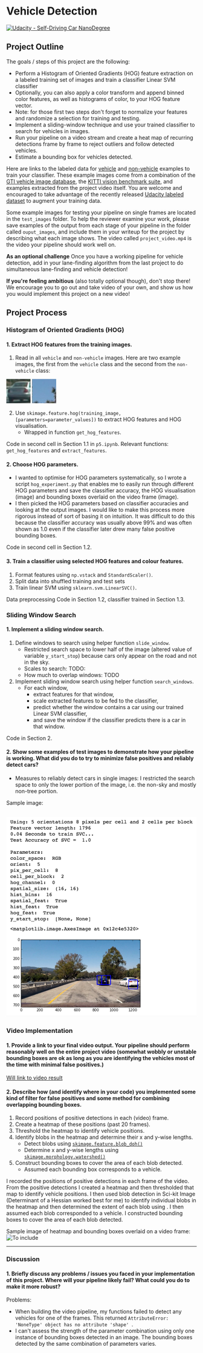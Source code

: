 # Vehicle Detection
[![Udacity - Self-Driving Car NanoDegree](https://s3.amazonaws.com/udacity-sdc/github/shield-carnd.svg)](http://www.udacity.com/drive)

## Project Outline
The goals / steps of this project are the following:

* Perform a Histogram of Oriented Gradients (HOG) feature extraction on a labeled training set of images and train a classifier Linear SVM classifier
* Optionally, you can also apply a color transform and append binned color features, as well as histograms of color, to your HOG feature vector. 
* Note: for those first two steps don't forget to normalize your features and randomize a selection for training and testing.
* Implement a sliding-window technique and use your trained classifier to search for vehicles in images.
* Run your pipeline on a video stream and create a heat map of recurring detections frame by frame to reject outliers and follow detected vehicles.
* Estimate a bounding box for vehicles detected.

Here are links to the labeled data for [vehicle](https://s3.amazonaws.com/udacity-sdc/Vehicle_Tracking/vehicles.zip) and [non-vehicle](https://s3.amazonaws.com/udacity-sdc/Vehicle_Tracking/non-vehicles.zip) examples to train your classifier.  These example images come from a combination of the [GTI vehicle image database](http://www.gti.ssr.upm.es/data/Vehicle_database.html), the [KITTI vision benchmark suite](http://www.cvlibs.net/datasets/kitti/), and examples extracted from the project video itself.   You are welcome and encouraged to take advantage of the recently released [Udacity labeled dataset](https://github.com/udacity/self-driving-car/tree/master/annotations) to augment your training data.  

Some example images for testing your pipeline on single frames are located in the `test_images` folder.  To help the reviewer examine your work, please save examples of the output from each stage of your pipeline in the folder called `ouput_images`, and include them in your writeup for the project by describing what each image shows.    The video called `project_video.mp4` is the video your pipeline should work well on.  

**As an optional challenge** Once you have a working pipeline for vehicle detection, add in your lane-finding algorithm from the last project to do simultaneous lane-finding and vehicle detection!

**If you're feeling ambitious** (also totally optional though), don't stop there!  We encourage you to go out and take video of your own, and show us how you would implement this project on a new video!


## Project Process
### Histogram of Oriented Gradients (HOG)

#### 1. Extract HOG features from the training images.


1. Read in all `vehicle` and `non-vehicle` images.
Here are two example images, the first from the `vehicle` class and the second from the `non-vehicle` class:

![Vehicle](./readme_images/vehicle-example9.png)
![Non-vehicle](./readme_images/non-vehicle-example1.png)

2. Use `skimage.feature.hog(training_image, [parameters=parameter_values])` to extract HOG features and HOG visualisation.
    * Wrapped in function `get_hog_features`.
    
Code in second cell in Section 1.1 in `p5.ipynb`. Relevant functions:  `get_hog_features` and `extract_features`.

#### 2. Choose HOG parameters.

* I wanted to optimise for HOG parameters systematically, so I wrote a script `hog_experiment.py` that enables me to easily run through different HOG parameters and save the classifier accuracy, the HOG visualisation (image) and bounding boxes overlaid on the video frame (image).
* I then picked the HOG parameters based on classifier accuracies and looking at the output images. I would like to make this process more rigorous instead of sort of basing it on intuition. It was difficult to do this because the classifier accuracy was usually above 99% and was often shown as 1.0 even if the classifier later drew many false positive bounding boxes.

Code in second cell in Section 1.2.

#### 3. Train a classifier using selected HOG features and colour features.

1. Format features using `np.vstack` and `StandardScaler()`.
2. Split data into shuffled training and test sets
3. Train linear SVM using `sklearn.svm.LinearSVC()`.

Data preprocessing Code in Section 1.2, classifier trained in Section 1.3.

### Sliding Window Search

#### 1. Implement a sliding window search.

1. Define windows to search using helper function `slide_window`.
    * Restricted search space to lower half of the image (altered value of variable `y_start_stop`) because cars only appear on the road and not in the sky.
    * Scales to search: TODO:
    * How much to overlap windows: TODO
2.  Implement sliding window search using helper function `search_windows`.
    * For each window, 
        * extract features for that window, 
        * scale extracted features to be fed to the classifier, 
        * predict whether the window contains a car using our trained Linear SVM classifier, 
        * and save the window if the classifier predicts there is a car in that window.

Code in Section 2.

#### 2. Show some examples of test images to demonstrate how your pipeline is working.  What did you do to try to minimize false positives and reliably detect cars?

* Measures to reliably detect cars in single images: I restricted the search space to only the lower portion of the image, i.e. the non-sky and mostly non-tree portion.

Sample image:

![Sample image of bounding boxes around classified windows](./readme_images/1.2.png)
---

### Video Implementation

#### 1. Provide a link to your final video output.  Your pipeline should perform reasonably well on the entire project video (somewhat wobbly or unstable bounding boxes are ok as long as you are identifying the vehicles most of the time with minimal false positives.)

[Will link to video result](project_video.mp4)


#### 2. Describe how (and identify where in your code) you implemented some kind of filter for false positives and some method for combining overlapping bounding boxes.

1. Record positions of positive detections in each (video) frame.
2. Create a heatmap of these positions (past 20 frames).
3. Threshold the heatmap to identify vehicle positions.
4. Identify blobs in the heatmap and determine their x and y-wise lengths.
    * Detect blobs using [`skimage.feature.blob_doh()`](http://scikit-image.org/docs/dev/auto_examples/plot_blob.html)
    * Determine x and y-wise lengths using [`skimage.morphology.watershed()`](http://scikit-image.org/docs/dev/auto_examples/plot_watershed.html)
5. Construct bounding boxes to cover the area of each blob detected.
    * Assumed each bounding box corresponds to a vehicle.

I recorded the positions of positive detections in each frame of the video.  From the positive detections I created a heatmap and then thresholded that map to identify vehicle positions.  I then used blob detection in Sci-kit Image (Determinant of a Hessian  worked best for me) to identify individual blobs in the heatmap and then determined the extent of each blob using . I then assumed each blob corresponded to a vehicle.  I constructed bounding boxes to cover the area of each blob detected.  

Sample image of heatmap and bounding boxes overlaid on a video frame:
![To include]()

---

### Discussion

#### 1. Briefly discuss any problems / issues you faced in your implementation of this project.  Where will your pipeline likely fail?  What could you do to make it more robust?

Problems:
* When building the video pipeline, my functions failed to detect any vehicles for one of the frames. This returned `AttributeError: 'NoneType' object has no attribute 'shape' `. 
* I can't assess the strength of the parameter combination using only one instance of bounding boxes detected in an image. The bounding boxes detected by the same combination of parameters varies.
